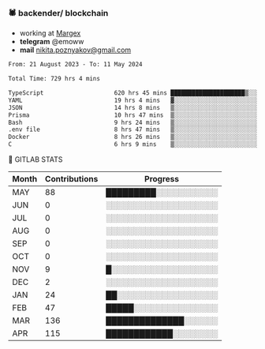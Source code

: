 ### 🕷 backender/ blockchain
- working at [Margex](https://margex.com/en)
- **telegram** @emoww
- **mail** nikita.poznyakov@gmail.com

<!--START_SECTION:waka-->

```txt
From: 21 August 2023 - To: 11 May 2024

Total Time: 729 hrs 4 mins

TypeScript                    620 hrs 45 mins █████████████████████▒░░░   85.12 %
YAML                          19 hrs 4 mins   ▓░░░░░░░░░░░░░░░░░░░░░░░░   02.62 %
JSON                          14 hrs 8 mins   ▒░░░░░░░░░░░░░░░░░░░░░░░░   01.94 %
Prisma                        10 hrs 47 mins  ▒░░░░░░░░░░░░░░░░░░░░░░░░   01.48 %
Bash                          9 hrs 24 mins   ▒░░░░░░░░░░░░░░░░░░░░░░░░   01.29 %
.env file                     8 hrs 47 mins   ▒░░░░░░░░░░░░░░░░░░░░░░░░   01.21 %
Docker                        8 hrs 26 mins   ▒░░░░░░░░░░░░░░░░░░░░░░░░   01.16 %
C                             6 hrs 9 mins    ▒░░░░░░░░░░░░░░░░░░░░░░░░   00.85 %
```

<!--END_SECTION:waka-->


🦊 GITLAB STATS

<!--START_SECTION:emo-gitlab-->
| Month | Contributions | Progress | 
|-------|---------------|---------------------------|
|MAY|88 |█████████░░░░░░░░░░░|
|JUN|0  |░░░░░░░░░░░░░░░░░░░░|
|JUL|0  |░░░░░░░░░░░░░░░░░░░░|
|AUG|0  |░░░░░░░░░░░░░░░░░░░░|
|SEP|0  |░░░░░░░░░░░░░░░░░░░░|
|OCT|0  |░░░░░░░░░░░░░░░░░░░░|
|NOV|9  |█░░░░░░░░░░░░░░░░░░░|
|DEC|2  |░░░░░░░░░░░░░░░░░░░░|
|JAN|24 |██░░░░░░░░░░░░░░░░░░|
|FEB|47 |█████░░░░░░░░░░░░░░░|
|MAR|136|██████████████░░░░░░|
|APR|115|████████████░░░░░░░░|

<!--END_SECTION:emo-gitlab-->




